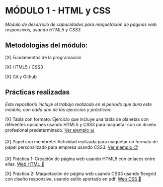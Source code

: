 # MÓDULO 1 - HTML y CSS

*Módulo de desarrollo de capacidades para maquetación de páginas web responsivas, usando HTML5 y CSS3*
  
  

## Metodologías del módulo:

[X] Fundamentos de la programación

[X] HTML5 / CSS3

[X] Git y Github

  
  

## Prácticas realizadas
*Este repositorio incluye el trabajo realizado en el periodo que dura este módulo, con cada uno de los ejercicios y prácticas:*

[X] Tabla con formato: Ejercicio que incluye una tabla de planetas con diferentes opciones usando HTML5 y CSS3 para maquetar con un diseño profesional predeterminado. [Ver ejemplo      :bar_chart:](https://mariarte.github.io/HAB--Mod1-HTML_CSS/Actividades%20Extras/HTML_Tabla%20con%20formato/tabla_con_formato.html)

[X] Papel con membrete: Actividad realizada para maquetar un formato de papel personalizado para empresa usando CSS3. [Ver ejemplo    :clipboard:](https://mariarte.github.io/HAB--Mod1-HTML_CSS/Actividades%20Extras/CSS_Papel%20con%20membrete)

[X] Práctica 1: Creación de página web usando HTML5 con enlaces entre ellas. [Web HTML   :page_with_curl:](https://mariarte.github.io/HAB--Mod1-HTML_CSS/Dia_6--Practica%20HTML/www)

[X] Práctica 2: Maquetación de página web usando CSS3 usando flexgrid con diseño responsive, usando estilo aportado en pdf.
[Web CSS   :page_with_curl:](https://mariarte.github.io/HAB--Mod1-HTML_CSS/Dia_12--Practica%20CSS/www)
